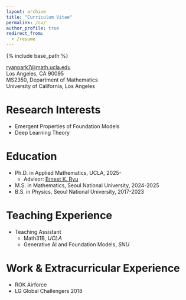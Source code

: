 ```yaml
---
layout: archive
title: "Curriculum Vitae"
permalink: /cv/
author_profile: true
redirect_from:
  - /resume
---
```


{% include base_path %}

ryanpark7@math.ucla.edu
<br />
Los Angeles, CA 90095
<br />
MS2350, Department of Mathematics
<br />
University of California, Los Angeles

Research Interests
======
* Emergent Properties of Foundation Models
* Deep Learning Theory


Education
======
* Ph.D. in Applied Mathematics, UCLA, 2025-
  * Advisor: <a href="https://ernestryu.com/" target="_blank">Ernest K. Ryu</a>
* M.S. in Mathematics, Seoul National University, 2024-2025
* B.S. in Physics, Seoul National University, 2017-2023

<!-- Work experience
======
* Spring 2024: Academic Pages Collaborator
  * Github University
  * Duties includes: Updates and improvements to template
  * Supervisor: The Users

* Fall 2015: Research Assistant
  * Github University
  * Duties included: Merging pull requests
  * Supervisor: Professor Hub

* Summer 2015: Research Assistant
  * Github University
  * Duties included: Tagging issues
  * Supervisor: Professor Git -->

Teaching Experience
======
* Teaching Assistant
  * Math31B, <i>UCLA</i>
  * Generative AI and Foundation Models, <i>SNU</i>

<!-- Publications
======
  <ul>{% for post in site.publications reversed %}
    {% include archive-single-cv.html %}
  {% endfor %}</ul> -->
  
<!-- Talks
======
  <ul>{% for post in site.talks reversed %}
    {% include archive-single-talk-cv.html  %}
  {% endfor %}</ul> -->
  
  
Work & Extracurricular Experience
======
* ROK Airforce
* LG Global Challengers 2018
